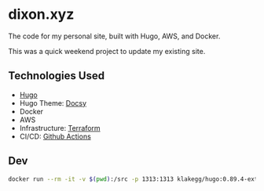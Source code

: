 # dixon.xyz

The code for my personal site, built with Hugo, AWS, and Docker.

This was a quick weekend project to update my existing site.

## Technologies Used
- [Hugo](https://gohugo.io/)
- Hugo Theme: [Docsy](https://www.docsy.dev/)
- Docker
- AWS
- Infrastructure:  [Terraform](https://www.terraform.io/)
- CI/CD:  [Github Actions](https://github.com/features/actions)

## Dev

```bash
docker run --rm -it -v $(pwd):/src -p 1313:1313 klakegg/hugo:0.89.4-ext-alpine shell
```
